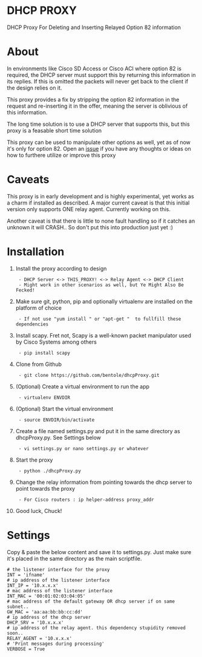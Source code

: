 # DHCP PROXY

DHCP Proxy For Deleting and Inserting Relayed Option 82 information

# About

In environments like Cisco SD Access or Cisco ACI where option 82 is required, the DHCP server must support this by 
returning this information in its replies. If this is omitted the packets will never get back
to the client if the design relies on it.

This proxy provides a fix by stripping the option 82 information in the request and
re-inserting it in the offer, meaning the server is oblivious of this information.

The long time solution is to use a DHCP server that supports this, but 
this proxy is a feasable short time solution

This proxy can be used to manipulate other options as well, yet as of now it's only for option 82.
Open an [issue](https://github.com/bentole/dhcpProxy/issues) if you have any thoughts or ideas on how to 
furthere utilize or improve this proxy

# Caveats

This proxy is in early development and is highly experimental, yet works as a charm if installed as described.
A major current caveat is that this initial version only supports ONE relay agent. Currently working on this.

Another caveat is that there is little to none fault handling so if it catches an unknown it will CRASH.. So don't put this into production just yet :)


# Installation

1. Install the proxy according to design

		- DHCP Server <-> THIS_PROXY! <-> Relay Agent <-> DHCP Client
		- Might work in other scenarios as well, but Ye Might Also Be Fecked!

2. Make sure git, python, pip and optionally virtualenv are installed on the platform of choice

		- If not use "yum install " or "apt-get "  to fullfill these dependencies

3. Install scapy. Fret not, Scapy is a well-known packet manipulator used by Cisco Systems among others

		- pip install scapy

4. Clone from Github

		- git clone https://github.com/bentole/dhcpProxy.git

5. (Optional) Create a virtual environment to run the app

		- virtualenv ENVDIR 

6. (Optional) Start the virtual environment

		- source ENVDIR/bin/activate
		
7. Create a file named settings.py and put it in the same directory as dhcpProxy.py. See Settings below

		- vi settings.py or nano settings.py or whatever

8. Start the proxy

		- python ./dhcpProxy.py
		
9. Change the relay information from pointing towards the dhcp server to point towards the proxy

		- For Cisco routers : ip helper-address proxy_addr

10. Good luck, Chuck!

# Settings

Copy & paste the below content and save it to settings.py. Just make sure it's placed in the same directory as the main scriptfile.

```
# the listener interface for the proxy
INT = 'ifname' 
# ip address of the listener interface
INT_IP = '10.x.x.x' 
# mac address of the listener interface
INT_MAC = '00:01:02:03:04:05' 
# mac address of the default gateway OR dhcp server if on same subnet..
GW_MAC = 'aa:aa:bb:bb:cc:dd'	
# ip address of the dhcp server
DHCP_SRV = '10.x.x.x' 
# ip address of the relay agent. this dependency stupidity removed soon..
RELAY_AGENT = '10.x.x.x' 
# 'Print messages during processing'
VERBOSE = True 
```
